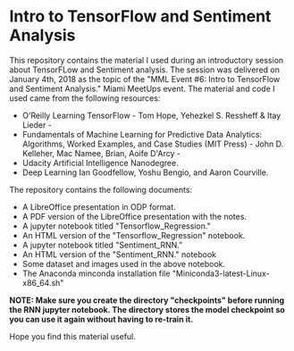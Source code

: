 # Intro to TensorFlow and Sentiment Analysis #

This repository contains the material I used during an introductory session about TensorFLow and Sentiment analysis. The session was delivered on January 4th, 2018 as the topic of the "MML Event #6: Intro to TensorFlow and Sentiment Analysis." Miami MeetUps event.
The material and code  I used came from the following resources:

* O’Reilly Learning TensorFlow - Tom Hope, Yehezkel S.
Ressheff & Itay Lieder -
* Fundamentals of Machine Learning for Predictive Data
Analytics: Algorithms, Worked Examples, and Case Studies
(MIT Press) - John D. Kelleher, Mac Namee, Brian, Aoife
D'Arcy -
* Udacity Artificial Intelligence Nanodegree.
* Deep Learning Ian Goodfellow, Yoshu Bengio, and Aaron
Courville.

The repository contains the following documents:
* A LibreOffice presentation in ODP format.
* A PDF version of the LibreOffice presentation with the notes.
* A jupyter notebook titled "Tensorflow_Regression."
* An HTML version of the "Tensorflow_Regression" notebook.
* A jupyter notebook titled "Sentiment_RNN."
* An HTML version of the "Sentiment_RNN." notebook
* Some dataset and images used in the above notebook.
* The Anaconda minconda installation file "Miniconda3-latest-Linux-x86_64.sh"


**NOTE: Make sure you create the directory "checkpoints" before running the RNN jupyter notebook. The directory stores the model checkpoint so you can use it again without having to re-train it.**

Hope you find this material useful.
